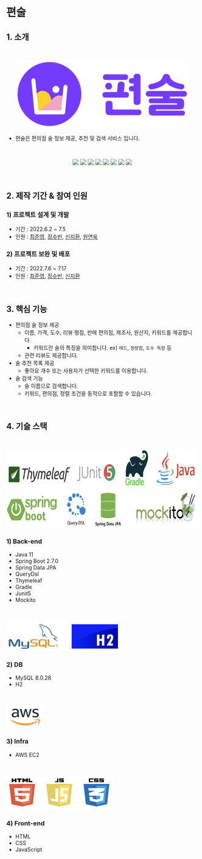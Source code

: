 # 편술

## 1. 소개
</br>

<p align="center">
    <img src="pyeonsool/src/main/resources/static/image/components/pyeonsool-logo.svg"
        alt="편술" width="450">
</p>

- 편술은 편의점 술 정보 제공, 추천 및 검색 서비스 입니다.

</br>

<p align="center">
<img src="https://img.shields.io/badge/JAVA-v11-blue">
<img src="https://img.shields.io/badge/Spring_Boot-v2.7.0-green?logo=springboot">
<img src="https://img.shields.io/badge/Spring_Data_JPA-green">
<img src="https://img.shields.io/badge/Querydsl-blue">
<img src="https://img.shields.io/badge/Thymeleaf-005F0F?logo=thymeleaf">
<img src="https://img.shields.io/badge/Gradle-02303A?logo=gradle">
<img src="https://img.shields.io/badge/JUnit5-gray?logo=junit5">
<img src="https://img.shields.io/badge/Mockito-green">
</p>

</br>

## 2. 제작 기간 & 참여 인원
### 1) 프로젝트 설계 및 개발
  - 기간 : 2022.6.2 ~ 7.5
  - 인원 : [최준영](https://github.com/JunYoung-C), [장수빈](https://github.com/Jangsue), [신지환](https://github.com/sjihwan), [원연욱](https://github.com/wyu950)

### 2) 프로젝트 보완 및 배포
  - 기간 : 2022.7.6 ~ 7.17
  - 인원 : [최준영](https://github.com/JunYoung-C), [장수빈](https://github.com/Jangsue), [신지환](https://github.com/sjihwan)

</br>

## 3. 핵심 기능
- 편의점 술 정보 제공
  - 이름, 가격, 도수, 리뷰 평점, 판매 편의점, 제조사, 원산지, 키워드를 제공합니다.
    - 키워드란 술의 특징을 의미합니다. ex) `레드`, `청량함`, `도수 독함` 등
  - 관련 리뷰도 제공합니다.
- 술 추천 목록 제공
  - 좋아요 개수 또는 사용자가 선택한 키워드를 이용합니다.
- 술 검색 기능
  - 술 이름으로 검색합니다.
  - 키워드, 편의점, 정렬 조건을 동적으로 포함할 수 있습니다.

</br>

## 4. 기술 스택

</br>
<p align="left">
<img src="pyeonsool/src/main/resources/static/image/components/backend-icon1.png"
    width="500" height ="100">
<img src="pyeonsool/src/main/resources/static/image/components/backend-icon2.png"
    width="500" height ="100">
</p>

### 1) Back-end
- Java 11
- Spring Boot 2.7.0
- Spring Data JPA
- QueryDsl
- Thymeleaf
- Gradle
- Junit5
- Mockito

</br>
<p align="left">
<img src="pyeonsool/src/main/resources/static/image/components/db-icon.png"
    width="300" height ="80">
</p>

### 2) DB
- MySQL 8.0.28
- H2

</br>
<p align="left">
<img src="pyeonsool/src/main/resources/static/image/components/infra-icon.png"
    width="100" height ="60">
</p>


### 3) Infra
- AWS EC2

</br>
<p align="left">
<img src="pyeonsool/src/main/resources/static/image/components/frontend-icon.png"
    width="280" height ="90">
</p>


### 4) Front-end
- HTML
- CSS
- JavaScript

